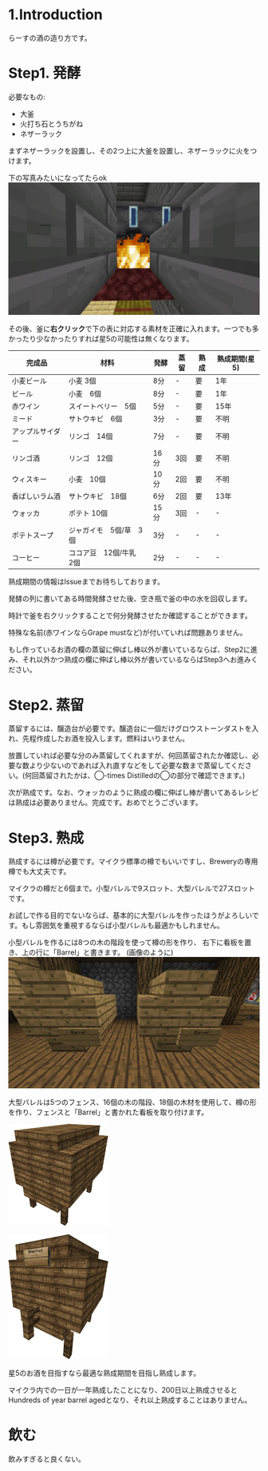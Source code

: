 # 1.Introduction
らーすの酒の造り方です。

# Step1. 発酵
必要なもの:  
 * 大釜
 * 火打ち石とうちがね
 * ネザーラック

まずネザーラックを設置し、その2つ上に大釜を設置し、ネザーラックに火をつけます。

下の写真みたいになってたらok
![oogama_on_unti](./2023-06-12_16.22.32.png)

その後、釜に**右クリック**で下の表に対応する素材を正確に入れます。一つでも多かったり少なかったりすれば星5の可能性は無くなります。

|完成品|材料|発酵|蒸留|熟成|熟成期間(星5)|
|------|---|----|----|----|----|
|小麦ビール|小麦 3個|8分|-|要|1年|
|ビール|小麦　6個|8分|-|要|1年|
|赤ワイン|スイートベリー　5個|5分|-|要|15年|
|ミード|サトウキビ　6個|3分|-|要|不明|
|アップルサイダー|リンゴ　14個|7分|-|要|不明|
|リンゴ酒|リンゴ　12個|16分|3回|要|不明|
|ウィスキー|小麦　10個|10分|2回|要|不明|
|香ばしいラム酒|サトウキビ　18個|6分|2回|要|13年|
|ウォッカ|ポテト 10個|15分|3回|-|-|
|ポテトスープ|ジャガイモ　5個/草　3個|3分|-|-|-|
|コーヒー|ココア豆　12個/牛乳　2個|2分|-|-|-|

熟成期間の情報はIssueまでお待ちしております。

発酵の列に書いてある時間発酵させた後、空き瓶で釜の中の水を回収します。

時計で釜を右クリックすることで何分発酵させたか確認することができます。

特殊な名前(赤ワインならGrape mustなど)が付いていれば問題ありません。

もし作っているお酒の欄の蒸留に伸ばし棒以外が書いているならば、Step2に進み、それ以外かつ熟成の欄に伸ばし棒以外が書いているならばStep3へお進みください。

# Step2. 蒸留
蒸留するには、醸造台が必要です。醸造台に一個だけグロウストーンダストを入れ、先程作成したお酒を投入します。燃料はいりません。

放置していれば必要な分のみ蒸留してくれますが、何回蒸留されたか確認し、必要な数より少ないのであれば入れ直すなどをして必要な数まで蒸留してください。(何回蒸留されたかは、◯-times Distilledの◯の部分で確認できます。)

次が熟成です。なお、ウォッカのように熟成の欄に伸ばし棒が書いてあるレシピは熟成は必要ありません。完成です。おめでとうございます。

# Step3. 熟成
熟成するには樽が必要です。マイクラ標準の樽でもいいですし、Breweryの専用樽でも大丈夫です。

マイクラの樽だと6個まで。小型バレルで9スロット、大型バレルで27スロットです。

お試しで作る目的でないならば、基本的に大型バレルを作ったほうがよろしいです。もし雰囲気を重視するならば小型バレルも最適かもしれません。

小型バレルを作るには8つの木の階段を使って樽の形を作り、
右下に看板を置き、上の行に「Barrel」と書きます。 (画像のように)
![smallbarrel](./687474703a2f2f692e696d6775722e636f6d2f754970436678412e706e67.png)

大型バレルは5つのフェンス、16個の木の階段、18個の木材を使用して、樽の形を作り、フェンスと「Barrel」と書かれた看板を取り付けます。 

![bigbarrel](./68747470733a2f2f696d6775722e636f6d2f464f72376c4e352e706e67.png)

![bigbarrel2](./68747470733a2f2f696d6775722e636f6d2f6b336834716a302e706e67.png)

星5のお酒を目指すなら最適な熟成期間を目指し熟成します。

マイクラ内での一日が一年熟成したことになり、200日以上熟成させるとHundreds of year barrel agedとなり、それ以上熟成することはありません。

# 飲む
飲みすぎると良くない。

